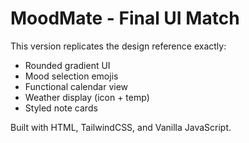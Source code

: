 # MoodMate - Final UI Match

This version replicates the design reference exactly:
- Rounded gradient UI
- Mood selection emojis
- Functional calendar view
- Weather display (icon + temp)
- Styled note cards

Built with HTML, TailwindCSS, and Vanilla JavaScript.
